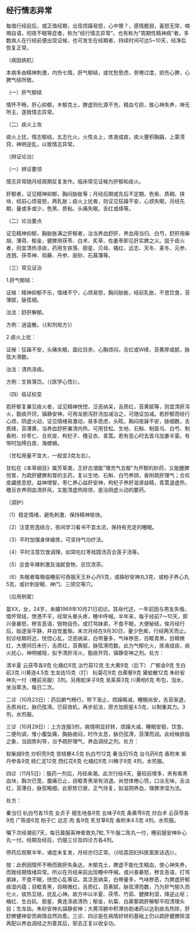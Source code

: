 ## 经行情志异常

每值行经前后，或正值经期，出现烦躁易怒，心中懊？，感情脆弱，喜怒无常，喃喃自语，彻夜不眠等症者，称为"经行情志异常”。也有称为"周期性精神病”者。多数病人在行经前便出现证候，也可发生在经期者，持续时间可达5~10天，经净后恢复正常。

〔病因病机〕

本病多由精神刺激，内伤七情，肝气郁结，或忧愁思虑，劳倦过度，损伤心脾，心脾气结所致。

（一）肝气郁结

情怀不畅，肝心抑郁，木郁克土，脾虚则化源不充，精血亏损，致心神失养，神无所主，遂致情志异常。

（二）痰火上攻

痰火上扰，情志郁结，五志化火，火性炎上，炼液成痰，痰火壅积胸膈，上蒙清窍，神明逆乱，以致情志异常。

〔辨证论治〕

（一）辨证要领

情志异常随月经周期反复发作。临床常见证候为肝郁和痰火。

肝郁者，证见精神抑郁，胸闷胁胀等；月经后期或先后不定期，色紫、质稠、挟块，经前心烦易怒，两乳胀；痰火上扰者，则证见狂躁不安，心烦失眠，月经先期，量或多或少，色黑、质粘，头痛失眠，舌红或绛等。

（二）论治要点

证见精神抑郁，胸胁胀满之肝郁者，治当养血舒肝，养血用当归、白芍，舒肝用柴胡、薄荷、郁金，健脾用茯苓、白术、炙草、佐姜枣即见肝实脾之义。固于痰火者，则宜清热涤痰，药用生铁落、胆星、贝母、橘红、远志、天冬、麦冬、元参、连翘、茯苓神、钩藤、丹参、辰砂、石菖蒲等。

（三）常见证治

1.肝气郁结：

证候：精神抑郁不乐，情绪不宁，心烦易怒，胸闷胁胀，经前乳胀，不思饮食，苔薄腻，脉弦细。

治法：舒肝解郁。

方例：逍遥散。（《和剂局方》）

2.痰火上扰：

证候：狂躁不安，头痛失眠，面红目赤，心胸烦闷，舌红或W绛，苔黄厚或腻，脉弦大滑数。

治法：清热涤痰。

方例：生铁落饮。（《医学心悟》）。

（四）临证权变

若肝郁复兼见痰火者，证见精神恍惚，泛恶纳呆，舌质红，苔黄腻等，则宜清肝泻火，豁痰开窍，镇静安神，可用龙胆泻肝汤加减治之，可随证加减。若肝郁而经行心烦，阴虚火动，证见情绪易激动，易多思虑，头眩，胸闷夜寐不安，脉细数，舌质绛，苔薄黄，当养血舒肝兼清内热，可用甘松、生地、石斛、制首乌、白芍、制香附、炒枣仁、合欢皮、枸杞子、穞豆衣、青蒿。若有恶心时去首乌加姜半夏。有带时加樗白皮、海螵蛸。

（甘松用量不宜大，一般宜3克左右）。

甘松在《本草纲目》属芳草类，王好古谓能"理充气去郁”为开郁的妙药，又能醒脾悦胃，为疏肝健脾和胃的主药，复以生地、石斛、白芍养阴，香附疏肝理气；合欢皮蠲惑息怒，益神增智，枣仁养心益肝安神，枸杞子养肝滋肾益精，青蒿退虚热，穞豆衣养阴血清肝风，又能清虚热除烦，是治阴虚火动的要药。

〔调护〕

（1）稳定情绪，避免刺激，保持精神愉快。

（2）注意劳逸结合，夜间学习看书不宜太迟，保持有充足的睡眠。

（3）平时加强身体綾炼，可坚持气功疗法。

（4）平时注意饮食调理，如常吃红枣桂圆汤百合莲子汤等。

（5）忌食辛辣刺激及油腻食物，忌饮浓茶。

（6）失眠者每晚临睡前可吞服天王补心丹5克，或硃砂安神丸3克，或柏子养心丸5克，或针刺安眠、神门、三阴交等穴。

〔应用例案〕

苗XX，女，24岁，未婚1969年10月21日初诊。其母代述，一年前因与男友失偕，情怀常结，愤懑不平，经常头晕头疼，睡中呼喊。半年来，每于经前7〜10天，即兴奋暴怒，秽言恶语，毁物自伤，或打骂妹弟，不食不眠，大便秘结，俟月经行后，始逐渐平静，并自觉羞惭。末次月经在9月30日，量少色紫，行经两天而止。刻诊经期将近，恍惚心乱，泛恶纳呆，白带量多，气味秽恶，目眶青黑，目睛微红，大便间日未行，舌质红，苔黄腻，脉弦滑而数。此为气郁化火，炼液成痰，痰火扰心，神明被阻，拟予清肝泻火，豁痰开窍，镇静安神之剂。处方：

清半夏    云茯苓各9克    化橘红6克    淡竹茹12克    生大黄9克（后下）    广郁金9克    生白矶3克     川黄连4.5克    生龙齿15克（打）   杭菊花9克    白蒺藜9克    黛蛤散12克    朱砂安神丸一付（睡前另服）3剂。另用蛇床子9克    吴茱萸3克    川黄柏6克    布包，泡水，坐浴熏洗，每日二次。

二诊（10月23日）：药后腑气畅行，带下渐止，烦躁略减，睡眠尚安，舌苔渐退，舌质尚红，脉仍弦滑。已获效机，再步前法，原方加胆星4.5克，以制重其力。3剂，水煎服。

三诊（10月29日）：上方连服3剂，病情明显好转，烦躁大减，睡眠安稳，饮食、二便均调，惟小腹坠痛，胸胁痞闷，时作太息，脉仍弦滑，苔薄而润。此经候欲临之象，当因势利导，治予疏肝理气，养血调经之剂。处方：

软柴胡9克    炒枳壳9克    苦桔梗4.5克    杭白芍12克    秦当归15克    台乌药6克     香附末    紫丹参各9克    桃仁泥12克    西红花6克    化橘红6克    川楝子9克    4剂，水煎服。

四诊（11月5日）：服药一剂后，月经来潮。此次行经4天，量较前增多，夹有紫黑血块，胸次已宽，腹痛已止，目眶青黑渐有消退。尚觉体倦心慌，口淡无味，舌淡红，苔薄白，脉弦略细，此邪势已衰，正气待复，拟滋阴养血，理脾渗湿为法。

处方：

秦当归    杭白芍各15克    女贞子    细生地各9克    五味子6克    条黄芩6克     炒白术   云茯苓各9克    广陈皮6克    柏子仁    远志    肉   各9克    炙甘草6克    香附末4.5克    4剂。水煎服。

嘱下次经潮前7天，每日晨服英神普救丸7粒,下午服二陈丸一付，睡前服安神补心丸一付。经期及经后，仍服三诊及四诊方各4剂。

停药后观察半年，诸症未复发，月经亦归正常。（《哈荔田妇科医案医话选》）。

按：此例因情怀不畅而致肝失条达，木郁克土，脾虚不能化生精血，使心神失养，而致经期情绪异常。所以在月经来前出现睡中呼喊，或兴奋暴怒，秽言恶语，打骂弟妹，不食不眠，恍惚心乱等证。其泛恶纳呆，白帶量多，气味秽恶，为脾虚肝郁痰湿内蕴；目眶青黑，目睛微红，舌质红，苔黄腻，脉弦滑而数，乃为肝气郁久而化火，痰热互结，扰乱心神。故方中以半夏、茯苓、竹茹、健脾利湿，降逆止呕；橘红、生白矶、胆星、黄连涤痰清热；郁金，杭菊、白蒺藜疏肝解郁平阳清理头目；生龙齿。朱砂安神丸镇静安神；大黄泻腑中积滞协助诸药以达到痰去热除，肝舒脾健神安而病情自然向愈。三诊、四诊是在病情好转的基础上仍以疏肝健脾除湿再配以养血调经之剂善其后，邪去正复以收全功。
